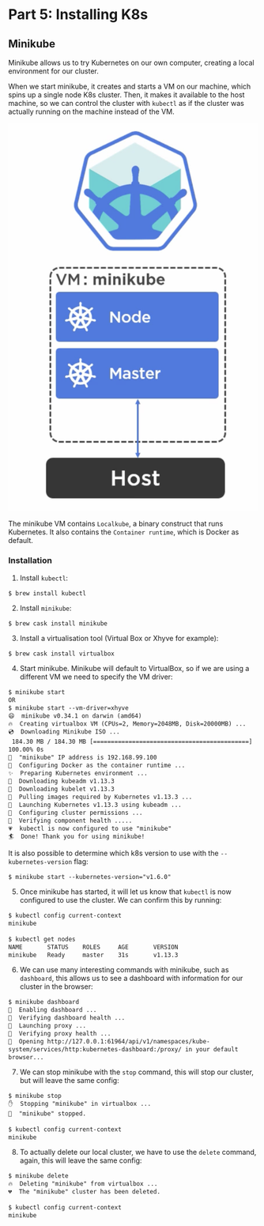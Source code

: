 # Part 5: Installing K8s

## Minikube

Minikube allows us to try Kubernetes on our own computer, creating a local environment for our cluster.

When we start minikube, it creates and starts a VM on our machine, which spins up a single node K8s cluster. Then, it makes it available to the host machine, so we can control the cluster with `kubectl` as if the cluster was actually running on the machine instead of the VM.

![Minikube architecture](./images/minikube-architecture.png)

The minikube VM contains `Localkube`, a binary construct that runs Kubernetes. It also contains the `Container runtime`, which is Docker as default.
<br/>

### Installation

1. Install `kubectl`:
```
$ brew install kubectl
```

2. Install `minikube`:
```
$ brew cask install minikube
```

3. Install a virtualisation tool (Virtual Box or Xhyve for example):
```
$ brew cask install virtualbox
```

4. Start minikube. Minikube will default to VirtualBox, so if we are using a different VM we need to specify the VM driver:
```
$ minikube start
OR
$ minikube start --vm-driver=xhyve
😄  minikube v0.34.1 on darwin (amd64)
🔥  Creating virtualbox VM (CPUs=2, Memory=2048MB, Disk=20000MB) ...
💿  Downloading Minikube ISO ...
 184.30 MB / 184.30 MB [============================================] 100.00% 0s
📶  "minikube" IP address is 192.168.99.100
🐳  Configuring Docker as the container runtime ...
✨  Preparing Kubernetes environment ...
💾  Downloading kubeadm v1.13.3
💾  Downloading kubelet v1.13.3
🚜  Pulling images required by Kubernetes v1.13.3 ...
🚀  Launching Kubernetes v1.13.3 using kubeadm ...
🔑  Configuring cluster permissions ...
🤔  Verifying component health .....
💗  kubectl is now configured to use "minikube"
🏄  Done! Thank you for using minikube!
```

It is also possible to determine which k8s version to use with the `--kubernetes-version` flag:
```
$ minikube start --kubernetes-version="v1.6.0"
```

5. Once minikube has started, it will let us know that `kubectl` is now configured to use the cluster. We can confirm this by running:
```
$ kubectl config current-context
minikube

$ kubectl get nodes
NAME       STATUS    ROLES     AGE       VERSION
minikube   Ready     master    31s       v1.13.3
```

6. We can use many interesting commands with minikube, such as `dashboard`, this allows us to see a dashboard with information for our cluster in the browser:
```
$ minikube dashboard
🔌  Enabling dashboard ...
🤔  Verifying dashboard health ...
🚀  Launching proxy ...
🤔  Verifying proxy health ...
🎉  Opening http://127.0.0.1:61964/api/v1/namespaces/kube-system/services/http:kubernetes-dashboard:/proxy/ in your default browser...
```

7. We can stop minikube with the `stop` command, this will stop our cluster, but will leave the same config:
```
$ minikube stop
✋  Stopping "minikube" in virtualbox ...
🛑  "minikube" stopped.

$ kubectl config current-context
minikube
```

8. To actually delete our local cluster, we have to use the `delete` command, again, this will leave the same config:
```
$ minikube delete
🔥  Deleting "minikube" from virtualbox ...
💔  The "minikube" cluster has been deleted.

$ kubectl config current-context
minikube
```
